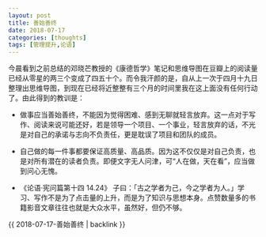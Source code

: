 ```yaml
---
layout: post
title: 善始善终
date: 2018-07-17
categories: [thoughts]
tags: [管理提升,论语]
---
```


今晨看到之前总结的邓晓芒教授的《康德哲学》笔记和思维导图在豆瓣上的阅读量已经从零星的两三个变成了四五十个。而令我汗颜的是，自从上一次于四月十九日整理出思维导图，到现在已经将近整整有三个月的时间里我在这上面没有任何行动了。由此得到的教训是：

* 做事应当善始善终，不能因为觉得困难、感到无聊就轻言放弃。这一点对于写作、阅读来说可能还好，若是领导一个项目、一个事业，轻言放弃的话，不光是对自己的承诺与志向不负责任，更是耽误了项目和团队的成员。

* 自己做的每一件事都要保证高质量、高品质。因为这不仅仅是对自己负责，也是对所有潜在的读者负责。即便文字无人问津，可“人在做，天在看”，应当做到问心无愧。

* 《论语·宪问篇第十四 14.24》 子曰：「古之学者为己，今之学者为人。」学习、写作不是为了点击量的上升，而是为了知识与思想本身。点赞数量多的书籍影音文章往往也就是大众水平，虽然好，但仍不够。

{{ 2018-07-17-善始善终 | backlink }}
